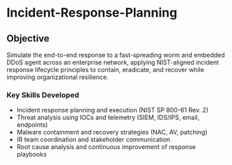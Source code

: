 # Incident-Response-Planning
## Objective
Simulate the end-to-end response to a fast-spreading worm and embedded DDoS agent across an enterprise network, applying NIST-aligned incident response lifecycle principles to contain, eradicate, and recover while improving organizational resilience.

### Key Skills Developed
- Incident response planning and execution (NIST SP 800-61 Rev. 2)
- Threat analysis using IOCs and telemetry (SIEM, IDS/IPS, email, endpoints)
- Malware containment and recovery strategies (NAC, AV, patching)
- IR team coordination and stakeholder communication
- Root cause analysis and continuous improvement of response playbooks

